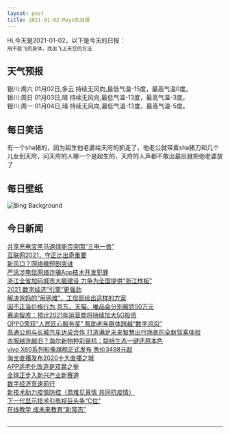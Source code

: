 ```yaml
---
layout: post
title: 2021-01-02-Mayx的日报
---
```


Hi,今天是2021-01-02，以下是今天的日报：<br><small>
用不能飞的身体，找出飞上天空的方法</small><!--more-->
## 天气预报
银川:周六 01月02日,多云 持续无风向,最低气温-15度，最高气温0度。<br>银川:周日 01月03日,晴 持续无风向,最低气温-13度，最高气温-3度。<br>银川:周一 01月04日,晴 持续无风向,最低气温-13度，最高气温-5度。
## 每日笑话
有一个sha猪的，因为超生他老婆给天府的抓走了，他老公就带着sha猪刀和几个儿女到天府，问天府的人哪一个是超生的，天府的人声都不敢出最后就把他老婆放了
## 每日壁纸
![Bing Background](https://cn.bing.com/th?id=OHR.LoonyDook_EN-US4158038260_1920x1080.jpg&rf=LaDigue_1920x1080.jpg&pid=hp "Polar bear in waters off Svalbard, Norway (© Westend61/Getty Images)")
## 今日新闻

[共享充电宝黑马速绿能否突围“三电一兽”](http://it.people.com.cn/n1/2020/1231/c1009-31985023.html)   
[互联网2021，守正比出奇重要](http://it.people.com.cn/n1/2020/1231/c1009-31985024.html)   
[新风口？网络微短剧突进](http://it.people.com.cn/n1/2020/1231/c1009-31985029.html)   
[严惩涉电信网络诈骗App技术开发犯罪](http://it.people.com.cn/n1/2021/0101/c1009-31986346.html)   
[浙江全省加码城市大脑建设 力争为全国提供“浙江样板”](http://it.people.com.cn/n1/2021/0101/c1009-31986386.html)   
[2021 数字经济“引擎”更强劲](http://it.people.com.cn/n1/2020/1231/c1009-31985055.html)   
[解决爸妈的“用网难”，工信部给出这样的方案](http://it.people.com.cn/n1/2020/1230/c1009-31983452.html)   
[因不正当价格行为,京东、天猫、唯品会分别被罚50万元](http://it.people.com.cn/n1/2020/1231/c1009-31985154.html)   
[赛迪智库：预计2021年运营商将持续加大5G投资](http://it.people.com.cn/n1/2020/1231/c1009-31985624.html)   
[OPPO荣获“人民匠心服务奖” 帮助老年群体跨越“数字鸿沟”](http://it.people.com.cn/n1/2020/1229/c1009-31983120.html)   
[高通公司与长城汽车达成合作 打造满足未来智慧出行场景的全新驾乘体验](http://it.people.com.cn/n1/2020/1231/c1009-31985811.html)   
[衣服越洗越旧？海尔新物种彩装机：联结生态一键还原本色](http://it.people.com.cn/n1/2020/1231/c1009-31985814.html)   
[vivo X60系列影像旗舰正式发布 售价3498元起](http://it.people.com.cn/n1/2020/1231/c1009-31985815.html)   
[淘宝直播发布2020十大直播之城](http://it.people.com.cn/n1/2020/1231/c1009-31985819.html)   
[APP适老化改造是双赢之举](http://it.people.com.cn/n1/2020/1231/c1009-31984877.html)   
[全球正步入新兴产业新赛道](http://it.people.com.cn/n1/2020/1231/c1009-31984875.html)   
[数字经济竞速前行](http://it.people.com.cn/n1/2020/1231/c1009-31984874.html)   
[新技术助力疫情防控（患难见真情 共同抗疫情）](http://it.people.com.cn/n1/2020/1231/c1009-31985203.html)   
[下一代显示技术引电视巨头争“C位”](http://it.people.com.cn/n1/2020/1231/c1009-31985095.html)   
[在线教学 成未来教育“新常态”](http://it.people.com.cn/n1/2020/1231/c1009-31985096.html)   
<br />

***

<small></small>

